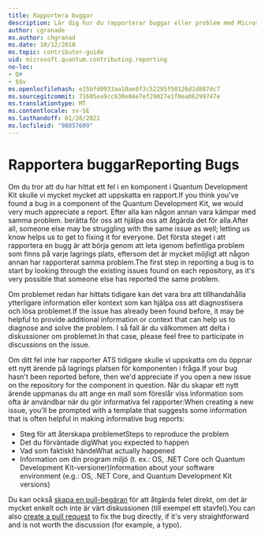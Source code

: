 ```yaml
---
title: Rapportera buggar
description: Lär dig hur du rapporterar buggar eller problem med Microsoft Quantum Development Kit (QDK).
author: cgranade
ms.author: chgranad
ms.date: 10/12/2018
ms.topic: contributor-guide
uid: microsoft.quantum.contributing.reporting
no-loc:
- Q#
- $$v
ms.openlocfilehash: e15bfd0933aa10ae8f3c52295f50126d1d887dc7
ms.sourcegitcommit: 71605ea9cc630e84e7ef29027e1f0ea06299747e
ms.translationtype: MT
ms.contentlocale: sv-SE
ms.lasthandoff: 01/26/2021
ms.locfileid: "98857609"
---
```

# <a name="reporting-bugs"></a><span data-ttu-id="1121d-103">Rapportera buggar</span><span class="sxs-lookup"><span data-stu-id="1121d-103">Reporting Bugs</span></span> #

<span data-ttu-id="1121d-104">Om du tror att du har hittat ett fel i en komponent i Quantum Development Kit skulle vi mycket mycket att uppskatta en rapport.</span><span class="sxs-lookup"><span data-stu-id="1121d-104">If you think you've found a bug in a component of the Quantum Development Kit, we would very much appreciate a report.</span></span>
<span data-ttu-id="1121d-105">Efter alla kan någon annan vara kämpar med samma problem. berätta för oss att hjälpa oss att åtgärda det för alla.</span><span class="sxs-lookup"><span data-stu-id="1121d-105">After all, someone else may be struggling with the same issue as well; letting us know helps us to get to fixing it for everyone.</span></span>
<span data-ttu-id="1121d-106">Det första steget i att rapportera en bugg är att börja genom att leta igenom befintliga problem som finns på varje lagrings plats, eftersom det är mycket möjligt att någon annan har rapporterat samma problem.</span><span class="sxs-lookup"><span data-stu-id="1121d-106">The first step in reporting a bug is to start by looking through the existing issues found on each repository, as it's very possible that someone else has reported the same problem.</span></span>

<span data-ttu-id="1121d-107">Om problemet redan har hittats tidigare kan det vara bra att tillhandahålla ytterligare information eller kontext som kan hjälpa oss att diagnostisera och lösa problemet.</span><span class="sxs-lookup"><span data-stu-id="1121d-107">If the issue has already been found before, it may be helpful to provide additional information or context that can help us to diagnose and solve the problem.</span></span>
<span data-ttu-id="1121d-108">I så fall är du välkommen att delta i diskussioner om problemet.</span><span class="sxs-lookup"><span data-stu-id="1121d-108">In that case, please feel free to participate in discussions on the issue.</span></span>

<span data-ttu-id="1121d-109">Om ditt fel inte har rapporter ATS tidigare skulle vi uppskatta om du öppnar ett nytt ärende på lagrings platsen för komponenten i fråga.</span><span class="sxs-lookup"><span data-stu-id="1121d-109">If your bug hasn't been reported before, then we'd appreciate if you open a new issue on the repository for the component in question.</span></span>
<span data-ttu-id="1121d-110">När du skapar ett nytt ärende uppmanas du att ange en mall som föreslår viss information som ofta är användbar när du gör informativa fel rapporter:</span><span class="sxs-lookup"><span data-stu-id="1121d-110">When creating a new issue, you'll be prompted with a template that suggests some information that is often helpful in making informative bug reports:</span></span>

- <span data-ttu-id="1121d-111">Steg för att återskapa problemet</span><span class="sxs-lookup"><span data-stu-id="1121d-111">Steps to reproduce the problem</span></span>
- <span data-ttu-id="1121d-112">Det du förväntade dig</span><span class="sxs-lookup"><span data-stu-id="1121d-112">What you expected to happen</span></span>
- <span data-ttu-id="1121d-113">Vad som faktiskt hände</span><span class="sxs-lookup"><span data-stu-id="1121d-113">What actually happened</span></span>
- <span data-ttu-id="1121d-114">Information om din program miljö (t. ex.: OS, .NET Core och Quantum Development Kit-versioner)</span><span class="sxs-lookup"><span data-stu-id="1121d-114">Information about your software environment (e.g.: OS, .NET Core, and Quantum Development Kit versions)</span></span>

<span data-ttu-id="1121d-115">Du kan också [skapa en pull-begäran](https://help.github.com/articles/about-pull-requests/) för att åtgärda felet direkt, om det är mycket enkelt och inte är värt diskussionen (till exempel ett stavfel).</span><span class="sxs-lookup"><span data-stu-id="1121d-115">You can also [create a pull request](https://help.github.com/articles/about-pull-requests/) to fix the bug directly, if it's very straightforward and is not worth the discussion (for example, a typo).</span></span>

